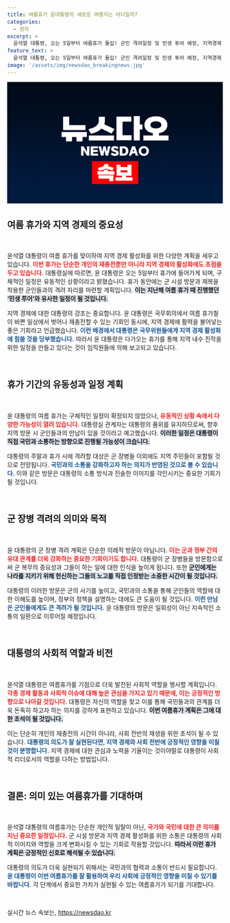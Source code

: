 ```yaml
---
title: 여름휴가 윤대통령의 새로운 여행지는 어디일까?
categories:
  - 정치
excerpt: >
  윤석열 대통령, 오는 5일부터 여름휴가 돌입! 군인 격려일정 및 민생 투어 예정, 지역경제 활성화도 강조. 대통령의 휴가가 주목받는 이유는? 클릭해 확인하세요!
feature_text: >
  윤석열 대통령, 오는 5일부터 여름휴가 돌입! 군인 격려일정 및 민생 투어 예정, 지역경제 활성화도 강조. 대통령의 휴가가 주목받는 이유는? 클릭해 확인하세요!
image: '/assets/img/newsdao_breakingnews.jpg'
---
```


<p><img src="/assets/img/newsdao_breakingnews.jpg" alt="cryptoinkorea 속보" /></p>

<h2 data-ke-size="size26">여름 휴가와 지역 경제의 중요성</h2>

<p data-ke-size="size16">&nbsp;</p>

<p>윤석열 대통령이 여름 휴가를 맞이하여 지역 경제 활성화를 위한 다양한 계획을 세우고 있습니다. <b><span style="color: #ee2323;">이번 휴가는 단순한 개인의 재충전뿐만 아니라 지역 경제의 활성화에도 초점을 두고 있습니다.</span></b>  대통령실에 따르면, 윤 대통령은 오는 5일부터 휴가에 들어가게 되며, 구체적인 일정은 유동적인 상황이라고 밝혔습니다. 휴가 동안에는 군 시설 방문과 제복을 착용한 군인들과의 격려 자리를 마련할 계획입니다. <b><span style="background-color: #21538527;">이는 지난해 여름 휴가 때 진행했던 ‘민생 투어’와 유사한 일정이 될 것입니다.</span></b></p>

<p>지역 경제에 대한 대통령의 강조는 중요합니다. 윤 대통령은 국무회의에서 여름 휴가철이 바쁜 일상에서 벗어나 재충전할 수 있는 기회인 동시에, 지역 경제에 활력을 불어넣는 좋은 기회라고 언급했습니다. <b><span style="color: #1a5490;">이런 배경에서 대통령은 국무위원들에게 지역 경제 활성화에 힘쓸 것을 당부했습니다.</span></b> 따라서 윤 대통령은 다가오는 휴가를 통해 지역 내수 진작을 위한 일정을 만들고 있다는 것이 임직원들에 의해 보고되고 있습니다.</p>

<p data-ke-size="size16">&nbsp;</p>

<h2 data-ke-size="size26">휴가 기간의 유동성과 일정 계획</h2>

<p data-ke-size="size16">&nbsp;</p>

<p>윤 대통령의 여름 휴가는 구체적인 일정이 확정되지 않았으나, <b><span style="color: #ee2323;">유동적인 상황 속에서 다양한 가능성이 열려 있습니다.</span></b> 대통령실 관계자는 대통령의 품위를 유지하므로써, 향후 지역 방문 시 군인들과의 만남이 있을 것이라고 예고했습니다. <b><span style="background-color: #21538527;">이러한 일정은 대통령이 직접 국민과 소통하는 방향으로 진행될 가능성이 크습니다.</span></b></p>

<p>대통령의 주말과 휴가 시에 격려할 대상은 군 장병들 이외에도 지역 주민들이 포함될 것으로 전망됩니다. <b><span style="color: #1a5490;">국민과의 소통을 강화하고자 하는 의지가 반영된 것으로 볼 수 있습니다.</span></b> 이와 같은 방문은 대통령의 소통 방식과 진솔한 이미지를 각인시키는 중요한 기회가 될 것입니다.</p>

<p data-ke-size="size16">&nbsp;</p>

<h2 data-ke-size="size26">군 장병 격려의 의미와 목적</h2>

<p data-ke-size="size16">&nbsp;</p>

<p>윤 대통령의 군 장병 격려 계획은 단순한 의례적 방문이 아닙니다. <b><span style="color: #ee2323;">이는 군과 정부 간의 유대 관계를 더욱 강화하는 중요한 기회이기도 합니다.</span></b> 대통령이 군 장병들을 방문함으로써 군 복무의 중요성과 그들이 하는 일에 대한 인식을 높이게 됩니다. 또한 <b><span style="background-color: #21538527;">군인에게는 나라를 지키기 위해 헌신하는 그들의 노고를 직접 인정받는 소중한 시간이 될 것입니다.</span></b></p>

<p>대통령의 이러한 방문은 군의 사기를 높이고, 국민과의 소통을 통해 군인들의 역할에 대한 이해도를 높이며, 정부의 정책을 설명하는 데에도 큰 도움이 될 것입니다. <b><span style="color: #1a5490;">이런 만남은 군인들에게도 큰 격려가 될 것입니다.</span></b> 윤 대통령의 방문은 일회성이 아닌 지속적인 소통의 일환으로 이루어질 예정입니다.</p>

<p data-ke-size="size16">&nbsp;</p>

<h2 data-ke-size="size26">대통령의 사회적 역할과 비전</h2>

<p data-ke-size="size16">&nbsp;</p>

<p>윤석열 대통령은 여름휴가를 기점으로 더욱 발전된 사회적 역할을 행사할 계획입니다. <b><span style="color: #ee2323;">각종 경제 활동과 사회적 이슈에 대해 높은 관심을 가지고 있기 때문에, 이는 긍정적인 방향으로 나아갈 것입니다.</span></b> 대통령은 자신의 역할을 찾고 이를 통해 국민들과의 관계를 더욱 돈독히 하고자 하는 의지를 강하게 표현하고 있습니다. <b><span style="background-color: #21538527;">이번 여름휴가 계획은 그에 대한 초석이 될 것입니다.</span></b></p>

<p>이는 단순히 개인의 재충전의 시간이 아니라, 사회 전반의 재생을 위한 초석이 될 수 있습니다. <b><span style="color: #1a5490;">대통령의 의도가 잘 실현된다면, 지역 경제와 사회 전반에 긍정적인 영향을 미칠 것이 분명합니다.</span></b> 지역 경제에 대한 관심과 노력을 기울이는 것이야말로 대통령이 사회적 리더로서의 역할을 다하는 방법입니다.</p>

<p data-ke-size="size16">&nbsp;</p>

<h2 data-ke-size="size26">결론: 의미 있는 여름휴가를 기대하며</h2>

<p data-ke-size="size16">&nbsp;</p>

<p>윤석열 대통령의 여름휴가는 단순한 개인적 일탈이 아닌, <b><span style="color: #ee2323;">국가와 국민에 대한 큰 의미를 지닌 중요한 일정입니다.</span></b> 군 시설 방문과 지역 경제 활성화를 위한 소통은 대통령의 사회적 이미지와 역할을 크게 변화시킬 수 있는 기회로 작용할 것입니다. <b><span style="background-color: #21538527;">따라서 이런 휴가 계획은 긍정적인 신호로 해석될 수 있습니다.</span></b></p>

<p>대통령의 의도가 더욱 실현되기 위해서는 국민과의 협력과 소통이 반드시 필요합니다. <b><span style="color: #1a5490;">윤 대통령이 이번 여름휴가를 잘 활용하여 우리 사회에 긍정적인 영향을 미칠 수 있기를 바랍니다.</span></b> 각 단계에서 중요한 가치가 실현될 수 있는 여름휴가가 되기를 기대합니다.</p>

<p data-ke-size="size16">&nbsp;</p>
실시간 뉴스 속보는, <a href="https://newsdao.kr" rel="dofollow">https://newsdao.kr</a>


